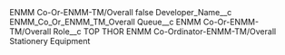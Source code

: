 <?xml version="1.0" encoding="UTF-8"?>
<CustomMetadata xmlns="http://soap.sforce.com/2006/04/metadata" xmlns:xsi="http://www.w3.org/2001/XMLSchema-instance" xmlns:xsd="http://www.w3.org/2001/XMLSchema">
    <label>ENMM Co-Or-ENMM-TM/Overall</label>
    <protected>false</protected>
    <values>
        <field>Developer_Name__c</field>
        <value xsi:type="xsd:string">ENMM_Co_Or_ENMM_TM_Overall</value>
    </values>
    <values>
        <field>Queue__c</field>
        <value xsi:type="xsd:string">ENMM Co-Or-ENMM-TM/Overall</value>
    </values>
    <values>
        <field>Role__c</field>
        <value xsi:type="xsd:string">TOP THOR ENMM Co-Ordinator-ENMM-TM/Overall Stationery Equipment</value>
    </values>
</CustomMetadata>
